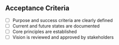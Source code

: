 ## Acceptance Criteria

- [ ] Purpose and success criteria are clearly defined
- [ ] Current and future states are documented
- [ ] Core principles are established
- [ ] Vision is reviewed and approved by stakeholders